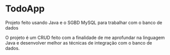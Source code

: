 # TodoApp
Projeto feito usando Java e o SGBD MySQL para trabalhar com o banco de dados

O projeto é um CRUD feito com a finalidade de me aprofundar na linguagem Java e desenvolver melhor
as técnicas de integração com o banco de dados.
